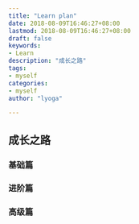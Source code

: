 ```yaml
---
title: "Learn plan"
date: 2018-08-09T16:46:27+08:00
lastmod: 2018-08-09T16:46:27+08:00
draft: false
keywords:
- Learn
description: "成长之路"
tags:
- myself
categories:
- myself
author: "lyoga"

---
```


<!--more-->
## 成长之路

### 基础篇

### 进阶篇

### 高级篇
